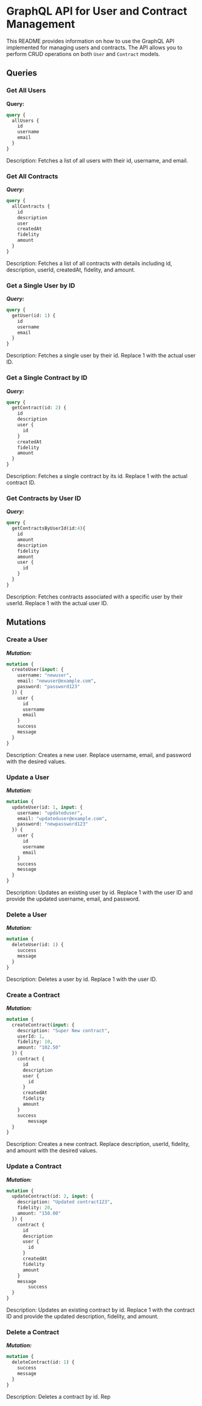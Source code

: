 # GraphQL API for User and Contract Management

This README provides information on how to use the GraphQL API implemented for managing users and contracts. The API allows you to perform CRUD operations on both `User` and `Contract` models.

## Queries

### Get All Users

**Query:**
```graphql
query {
  allUsers {
    id
    username
    email
  }
}
```
Description: Fetches a list of all users with their id, username, and email.

### Get All Contracts
***Query:***
```graphql
query {
  allContracts {
    id
    description
    user
    createdAt
    fidelity
    amount
  }
}
```
Description: Fetches a list of all contracts with details including id, description, userId, createdAt, fidelity, and amount.

### Get a Single User by ID
***Query:***
```graphql
query {
  getUser(id: 1) {
    id
    username
    email
  }
}
```
Description: Fetches a single user by their id. Replace 1 with the actual user ID.

### Get a Single Contract by ID
***Query:***
```graphql
query {
  getContract(id: 2) {
    id
    description
    user {
      id
    }
    createdAt
    fidelity
    amount
  }
}
```
Description: Fetches a single contract by its id. Replace 1 with the actual contract ID.

### Get Contracts by User ID
***Query:***
```graphql
query {
  getContractsByUserId(id:4){
    id
    amount
    description
    fidelity
    amount
    user {
      id
    }
  }
}
```
Description: Fetches contracts associated with a specific user by their userId. Replace 1 with the actual user ID.

## Mutations

### Create a User
***Mutation:***
```graphql
mutation {
  createUser(input: {
    username: "newuser",
    email: "newuser@example.com",
    password: "password123"
  }) {
    user {
      id
      username
      email
    }
    success
    message
  }
}
```
Description: Creates a new user. Replace username, email, and password with the desired values.

### Update a User
***Mutation:***
```graphql
mutation {
  updateUser(id: 1, input: {
    username: "updateduser",
    email: "updateduser@example.com",
    password: "newpassword123"
  }) {
    user {
      id
      username
      email
    }
    success
    message
  }
}
```
Description: Updates an existing user by id. Replace 1 with the user ID and provide the updated username, email, and password.

### Delete a User
***Mutation:***
```graphql
mutation {
  deleteUser(id: 1) {
    success
    message
  }
}
```
Description: Deletes a user by id. Replace 1 with the user ID.

### Create a Contract
***Mutation:***
```graphql
mutation {
  createContract(input: {
    description: "Super New contract",
    userId: 1,
    fidelity: 10,
    amount: "102.50"
  }) {
    contract {
      id
      description
      user {
        id
      }
      createdAt
      fidelity
      amount
    }
    success
		message
  }
}
```
Description: Creates a new contract. Replace description, userId, fidelity, and amount with the desired values.

### Update a Contract
***Mutation:***
```graphql
mutation {
  updateContract(id: 2, input: {
    description: "Updated contract123",
    fidelity: 20,
    amount: "150.00"
  }) {
    contract {
      id
      description
      user {
        id
      }
      createdAt
      fidelity
      amount
    }
    message
		success
  }
}
```
Description: Updates an existing contract by id. Replace 1 with the contract ID and provide the updated description, fidelity, and amount.

### Delete a Contract
***Mutation:***
```graphql
mutation {
  deleteContract(id: 1) {
    success
    message
  }
}
```
Description: Deletes a contract by id. Rep